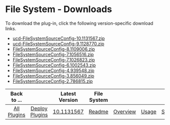 
# File System - Downloads

To download the plug-in, click the following version-specific download links.

- [ucd-FileSystemSourceConfig-10.1131567.zip](https://raw.githubusercontent.com/UrbanCode/IBM-UCD-PLUGINS/main/files/FileSystemSourceConfig/ucd-FileSystemSourceConfig-10.1131567.zip)
- [ucd-FileSystemSourceConfig-9.1128770.zip](https://raw.githubusercontent.com/UrbanCode/IBM-UCD-PLUGINS/main/files/FileSystemSourceConfig/ucd-FileSystemSourceConfig-9.1128770.zip)
- [FileSystemSourceConfig-8.1109006.zip](https://raw.githubusercontent.com/UrbanCode/IBM-UCD-PLUGINS/main/files/FileSystemSourceConfig/FileSystemSourceConfig-8.1109006.zip)
- [FileSystemSourceConfig-7.1056516.zip](https://raw.githubusercontent.com/UrbanCode/IBM-UCD-PLUGINS/main/files/FileSystemSourceConfig/FileSystemSourceConfig-7.1056516.zip)
- [FileSystemSourceConfig-7.1026823.zip](https://raw.githubusercontent.com/UrbanCode/IBM-UCD-PLUGINS/main/files/FileSystemSourceConfig/FileSystemSourceConfig-7.1026823.zip)
- [FileSystemSourceConfig-6.1002543.zip](https://raw.githubusercontent.com/UrbanCode/IBM-UCD-PLUGINS/main/files/FileSystemSourceConfig/FileSystemSourceConfig-6.1002543.zip)
- [FileSystemSourceConfig-4.939548.zip](https://raw.githubusercontent.com/UrbanCode/IBM-UCD-PLUGINS/main/files/FileSystemSourceConfig/FileSystemSourceConfig-4.939548.zip)
- [FileSystemSourceConfig-3.856049.zip](https://raw.githubusercontent.com/UrbanCode/IBM-UCD-PLUGINS/main/files/FileSystemSourceConfig/FileSystemSourceConfig-3.856049.zip)
- [FileSystemSourceConfig-2.786815.zip](https://raw.githubusercontent.com/UrbanCode/IBM-UCD-PLUGINS/main/files/FileSystemSourceConfig/FileSystemSourceConfig-2.786815.zip)

|Back to ...||Latest Version|File System ||||
| :---: | :---: | :---: | :---: | :---: | :---: | :---: |
|[All Plugins](../../index.md)|[Deploy Plugins](../README.md)|[10.1131567](https://raw.githubusercontent.com/UrbanCode/IBM-UCD-PLUGINS/main/files/FileSystemSourceConfig/ucd-FileSystemSourceConfig-10.1131567.zip)|[Readme](README.md)|[Overview](overview.md)|[Usage](usage.md)|[Steps](steps.md)|
